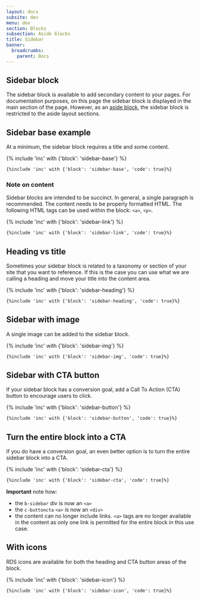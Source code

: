 ```yaml
---
layout: docs
subsite: dev
menu: dev
section: Blocks
subsection: Aside blocks
title: Sidebar
banner:
  breadcrumbs:
    parent: Docs
---
```

## Sidebar block

The sidebar block is available to add secondary content to your pages. For documentation purposes, on this page the sidebar block is displayed in the main section of the page. However, as an [aside block](#), the sidebar block is restricted to the aside layout sections.

## Sidebar base example

At a minimum, the sidebar block requires a title and some content. 

{% include 'inc' with {'block': 'sidebar-base'} %}

```HTML
{%include 'inc' with {'block': 'sidebar-base', 'code': true}%}
```
### Note on content

Sidebar blocks are intended to be succinct. In general, a single paragraph is recommended. The content needs to be properly formatted HTML. The following HTML tags can be used within the block: `<a>`, `<p>`.

{% include 'inc' with {'block': 'sidebar-link'} %}

```HTML
{%include 'inc' with {'block': 'sidebar-link', 'code': true}%}
```

## Heading vs title

Sometimes your sidebar block is related to a taxonomy or section of your site that you want to reference. If this is the case you can use what we are calling a heading and move your title into the content area.

{% include 'inc' with {'block': 'sidebar-heading'} %}

```HTML
{%include 'inc' with {'block': 'sidebar-heading', 'code': true}%}
```

## Sidebar with image

A single image can be added to the sidebar block.

{% include 'inc' with {'block': 'sidebar-img'} %}

```HTML
{%include 'inc' with {'block': 'sidebar-img', 'code': true}%}
```

## Sidebar with CTA button

If your sidebar block has a conversion goal, add a Call To Action (CTA) button to encourage users to click.

{% include 'inc' with {'block': 'sidebar-button'} %}

```HTML
{%include 'inc' with {'block': 'sidebar-button', 'code': true}%}
```

## Turn the entire block into a CTA

If you do have a conversion goal, an even better option is to turn the entire sidebar block into a CTA.

{% include 'inc' with {'block': 'sidebar-cta'} %}

```HTML
{%include 'inc' with {'block': 'sidebar-cta', 'code': true}%}
```

**Important** note how:

* the `b-sidebar` div is now an `<a>`
* the `c-buttoncta` `<a>` is now an `<div>`
* the content can no longer include links. `<a>` tags are no longer available in the content as only one link is permitted for the entire block in this use case.

## With icons

RDS icons are available for both the heading and CTA button areas of the block.

{% include 'inc' with {'block': 'sidebar-icon'} %}

```HTML
{%include 'inc' with {'block': 'sidebar-icon', 'code': true}%}
```
